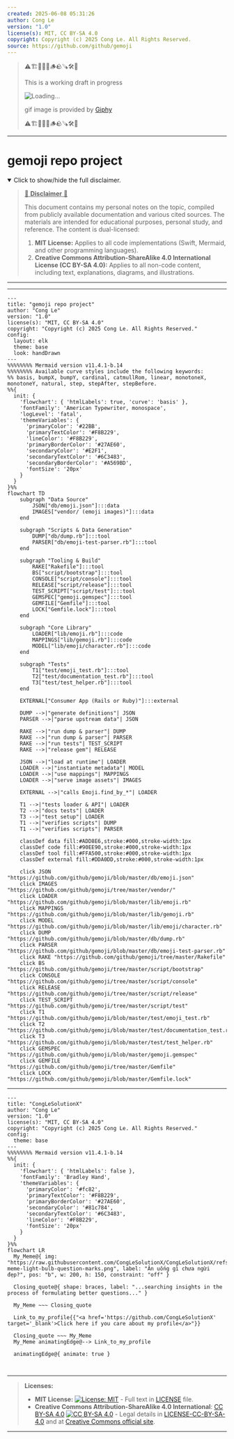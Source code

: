 ```yaml
---
created: 2025-06-08 05:31:26
author: Cong Le
version: "1.0"
license(s): MIT, CC BY-SA 4.0
copyright: Copyright (c) 2025 Cong Le. All Rights Reserved.
source: https://github.com/github/gemoji
---
```



> ⚠️🏗️🚧🦺🧱🪵🪨🪚🛠️👷
> 
> This is a working draft in progress
> 
> ![Loading...](https://media4.giphy.com/media/v1.Y2lkPTc5MGI3NjExd3VwcHgzZWxnbTc3eWUwd2NpdnEwem9wdWVxemZ1eDE1aHpmZmlhdSZlcD12MV9pbnRlcm5hbF9naWZfYnlfaWQmY3Q9Zw/N35rW3vRNeaDC/giphy.gif)
>
> gif image is provided by [Giphy](https://giphy.com)
> 
> ⚠️🏗️🚧🦺🧱🪵🪨🪚🛠️👷


----


# gemoji repo project
<details open>
<summary>Click to show/hide the full disclaimer.</summary>
   
> <ins>📢 **Disclaimer** 🚨</ins>
>
> This document contains my personal notes on the topic,
> compiled from publicly available documentation and various cited sources.
> The materials are intended for educational purposes, personal study, and reference.
> The content is dual-licensed:
> 1. **MIT License:** Applies to all code implementations (Swift, Mermaid, and other programming languages).
> 2. **Creative Commons Attribution-ShareAlike 4.0 International License (CC BY-SA 4.0):** Applies to all non-code content, including text, explanations, diagrams, and illustrations.

</details>

---


---

```mermaid
---
title: "gemoji repo project"
author: "Cong Le"
version: "1.0"
license(s): "MIT, CC BY-SA 4.0"
copyright: "Copyright (c) 2025 Cong Le. All Rights Reserved."
config:
  layout: elk
  theme: base
  look: handDrawn
---
%%%%%%%% Mermaid version v11.4.1-b.14
%%%%%%%% Available curve styles include the following keywords:
%% basis, bumpX, bumpY, cardinal, catmullRom, linear, monotoneX, monotoneY, natural, step, stepAfter, stepBefore.
%%{
  init: {
    'flowchart': { 'htmlLabels': true, 'curve': 'basis' },
    'fontFamily': 'American Typewriter, monospace',
    'logLevel': 'fatal',
    'themeVariables': {
      'primaryColor': '#22BB',
      'primaryTextColor': '#F8B229',
      'lineColor': '#F8B229',
      'primaryBorderColor': '#27AE60',
      'secondaryColor': '#E2F1',
      'secondaryTextColor': '#6C3483',
      'secondaryBorderColor': '#A569BD',
      'fontSize': '20px'
    }
  }
}%%
flowchart TD
    subgraph "Data Source"
        JSON["db/emoji.json"]:::data
        IMAGES["vendor/ (emoji images)"]:::data
    end

    subgraph "Scripts & Data Generation"
        DUMP["db/dump.rb"]:::tool
        PARSER["db/emoji-test-parser.rb"]:::tool
    end

    subgraph "Tooling & Build"
        RAKE["Rakefile"]:::tool
        BS["script/bootstrap"]:::tool
        CONSOLE["script/console"]:::tool
        RELEASE["script/release"]:::tool
        TEST_SCRIPT["script/test"]:::tool
        GEMSPEC["gemoji.gemspec"]:::tool
        GEMFILE["Gemfile"]:::tool
        LOCK["Gemfile.lock"]:::tool
    end

    subgraph "Core Library"
        LOADER["lib/emoji.rb"]:::code
        MAPPINGS["lib/gemoji.rb"]:::code
        MODEL["lib/emoji/character.rb"]:::code
    end

    subgraph "Tests"
        T1["test/emoji_test.rb"]:::tool
        T2["test/documentation_test.rb"]:::tool
        T3["test/test_helper.rb"]:::tool
    end

    EXTERNAL["Consumer App (Rails or Ruby)"]:::external

    DUMP -->|"generate definitions"| JSON
    PARSER -->|"parse upstream data"| JSON

    RAKE -->|"run dump & parser"| DUMP
    RAKE -->|"run dump & parser"| PARSER
    RAKE -->|"run tests"| TEST_SCRIPT
    RAKE -->|"release gem"| RELEASE

    JSON -->|"load at runtime"| LOADER
    LOADER -->|"instantiate metadata"| MODEL
    LOADER -->|"use mappings"| MAPPINGS
    LOADER -->|"serve image assets"| IMAGES

    EXTERNAL -->|"calls Emoji.find_by_*"| LOADER

    T1 -->|"tests loader & API"| LOADER
    T2 -->|"docs tests"| LOADER
    T3 -->|"test setup"| LOADER
    T1 -->|"verifies scripts"| DUMP
    T1 -->|"verifies scripts"| PARSER

    classDef data fill:#ADD8E6,stroke:#000,stroke-width:1px
    classDef code fill:#90EE90,stroke:#000,stroke-width:1px
    classDef tool fill:#FFA500,stroke:#000,stroke-width:1px
    classDef external fill:#DDA0DD,stroke:#000,stroke-width:1px

    click JSON "https://github.com/github/gemoji/blob/master/db/emoji.json"
    click IMAGES "https://github.com/github/gemoji/tree/master/vendor/"
    click LOADER "https://github.com/github/gemoji/blob/master/lib/emoji.rb"
    click MAPPINGS "https://github.com/github/gemoji/blob/master/lib/gemoji.rb"
    click MODEL "https://github.com/github/gemoji/blob/master/lib/emoji/character.rb"
    click DUMP "https://github.com/github/gemoji/blob/master/db/dump.rb"
    click PARSER "https://github.com/github/gemoji/blob/master/db/emoji-test-parser.rb"
    click RAKE "https://github.com/github/gemoji/tree/master/Rakefile"
    click BS "https://github.com/github/gemoji/tree/master/script/bootstrap"
    click CONSOLE "https://github.com/github/gemoji/tree/master/script/console"
    click RELEASE "https://github.com/github/gemoji/tree/master/script/release"
    click TEST_SCRIPT "https://github.com/github/gemoji/tree/master/script/test"
    click T1 "https://github.com/github/gemoji/blob/master/test/emoji_test.rb"
    click T2 "https://github.com/github/gemoji/blob/master/test/documentation_test.rb"
    click T3 "https://github.com/github/gemoji/blob/master/test/test_helper.rb"
    click GEMSPEC "https://github.com/github/gemoji/blob/master/gemoji.gemspec"
    click GEMFILE "https://github.com/github/gemoji/tree/master/Gemfile"
    click LOCK "https://github.com/github/gemoji/blob/master/Gemfile.lock"
```

----

<!-- 
```mermaid
%% Current Mermaid version
info
```  -->


```mermaid
---
title: "CongLeSolutionX"
author: "Cong Le"
version: "1.0"
license(s): "MIT, CC BY-SA 4.0"
copyright: "Copyright (c) 2025 Cong Le. All Rights Reserved."
config:
  theme: base
---
%%%%%%%% Mermaid version v11.4.1-b.14
%%{
  init: {
    'flowchart': { 'htmlLabels': false },
    'fontFamily': 'Bradley Hand',
    'themeVariables': {
      'primaryColor': '#fc82',
      'primaryTextColor': '#F8B229',
      'primaryBorderColor': '#27AE60',
      'secondaryColor': '#81c784',
      'secondaryTextColor': '#6C3483',
      'lineColor': '#F8B229',
      'fontSize': '20px'
    }
  }
}%%
flowchart LR
  My_Meme@{ img: "https://raw.githubusercontent.com/CongLeSolutionX/CongLeSolutionX/refs/heads/main/assets/images/My-meme-light-bulb-question-marks.png", label: "Ăn uống gì chưa ngừi đẹp?", pos: "b", w: 200, h: 150, constraint: "off" }

  Closing_quote@{ shape: braces, label: "...searching insights in the process of formulating better questions..." }
    
  My_Meme ~~~ Closing_quote

  Link_to_my_profile{{"<a href='https://github.com/CongLeSolutionX' target='_blank'>Click here if you care about my profile</a>"}}

  Closing_quote ~~~ My_Meme
  My_Meme animatingEdge@--> Link_to_my_profile
  
  animatingEdge@{ animate: true }



```

---
>**Licenses:**
>
>- **MIT License:**  [![License: MIT](https://img.shields.io/badge/License-MIT-yellow.svg)](LICENSE) - Full text in [LICENSE](LICENSE) file.
>- **Creative Commons Attribution-ShareAlike 4.0 International**: [CC BY-SA 4.0](https://creativecommons.org/licenses/by-sa/4.0/) [![CC BY-SA 4.0](https://licensebuttons.net/l/by-sa/4.0/88x31.png)](https://creativecommons.org/licenses/by-sa/4.0/) - Legal details in [LICENSE-CC-BY-SA-4.0](THE_PAST/LICENSE-CC-BY-SA-4.0) and at [Creative Commons official site](https://creativecommons.org/licenses/by-sa/4.0/).
>
---